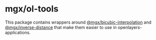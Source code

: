 # mgx/ol-tools

This package contains wrappers around [@mgx/bicubic-interpolation]() and [@mgx/inverse-distance]() that make them easier to use in openlayers-applications.

